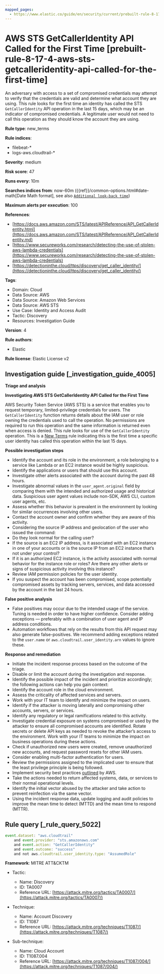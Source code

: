 ```yaml
---
mapped_pages:
  - https://www.elastic.co/guide/en/security/current/prebuilt-rule-8-17-4-aws-sts-getcalleridentity-api-called-for-the-first-time.html
---
```


# AWS STS GetCallerIdentity API Called for the First Time [prebuilt-rule-8-17-4-aws-sts-getcalleridentity-api-called-for-the-first-time]

An adversary with access to a set of compromised credentials may attempt to verify that the credentials are valid and determine what account they are using. This rule looks for the first time an identity has called the STS `GetCallerIdentity` API operation in the last 15 days, which may be an indicator of compromised credentials. A legitimate user would not need to call this operation as they should know the account they are using.

**Rule type**: new_terms

**Rule indices**:

* filebeat-*
* logs-aws.cloudtrail-*

**Severity**: medium

**Risk score**: 47

**Runs every**: 10m

**Searches indices from**: now-60m ({{ref}}/common-options.html#date-math[Date Math format], see also [`Additional look-back time`](docs-content://solutions/security/detect-and-alert/create-detection-rule.md#rule-schedule))

**Maximum alerts per execution**: 100

**References**:

* [https://docs.aws.amazon.com/STS/latest/APIReference/API_GetCallerIdentity.html](https://docs.aws.amazon.com/STS/latest/APIReference/API_GetCallerIdentity.md)
* [https://www.secureworks.com/research/detecting-the-use-of-stolen-aws-lambda-credentials](https://www.secureworks.com/research/detecting-the-use-of-stolen-aws-lambda-credentials)
* [https://detectioninthe.cloud/ttps/discovery/get_caller_identity/](https://detectioninthe.cloud/ttps/discovery/get_caller_identity/)

**Tags**:

* Domain: Cloud
* Data Source: AWS
* Data Source: Amazon Web Services
* Data Source: AWS STS
* Use Case: Identity and Access Audit
* Tactic: Discovery
* Resources: Investigation Guide

**Version**: 4

**Rule authors**:

* Elastic

**Rule license**: Elastic License v2

## Investigation guide [_investigation_guide_4005]

**Triage and analysis**

**Investigating AWS STS GetCallerIdentity API Called for the First Time**

AWS Security Token Service (AWS STS) is a service that enables you to request temporary, limited-privilege credentials for users. The `GetCallerIdentity` function returns details about the IAM user or role owning the credentials used to call the operation. No permissions are required to run this operation and the same information is returned even when access is denied. This rule looks for use of the `GetCallerIdentity` operation. This is a [New Terms](docs-content://solutions/security/detect-and-alert/create-detection-rule.md#create-new-terms-rule) rule indicating this is the first time a specific user identity has called this operation within the last 15 days.

**Possible investigation steps**

* Identify the account and its role in the environment, a role belonging to a service like Lambda or an EC2 instance would be highly suspicious.
* Identify the applications or users that should use this account.
* Investigate other alerts associated with the account during the past 48 hours.
* Investigate abnormal values in the `user_agent.original` field by comparing them with the intended and authorized usage and historical data. Suspicious user agent values include non-SDK, AWS CLI, custom user agents, etc.
* Assess whether this behavior is prevalent in the environment by looking for similar occurrences involving other users.
* Contact the account owner and confirm whether they are aware of this activity.
* Considering the source IP address and geolocation of the user who issued the command:
* Do they look normal for the calling user?
* If the source is an EC2 IP address, is it associated with an EC2 instance in one of your accounts or is the source IP from an EC2 instance that’s not under your control?
* If it is an authorized EC2 instance, is the activity associated with normal behavior for the instance role or roles? Are there any other alerts or signs of suspicious activity involving this instance?
* Review IAM permission policies for the user identity.
* If you suspect the account has been compromised, scope potentially compromised assets by tracking servers, services, and data accessed by the account in the last 24 hours.

**False positive analysis**

* False positives may occur due to the intended usage of the service. Tuning is needed in order to have higher confidence. Consider adding exceptions — preferably with a combination of user agent and IP address conditions.
* Automation workflows that rely on the results from this API request may also generate false-positives. We recommend adding exceptions related to the `user.name` or `aws.cloudtrail.user_identity.arn` values to ignore these.

**Response and remediation**

* Initiate the incident response process based on the outcome of the triage.
* Disable or limit the account during the investigation and response.
* Identify the possible impact of the incident and prioritize accordingly; the following actions can help you gain context:
* Identify the account role in the cloud environment.
* Assess the criticality of affected services and servers.
* Work with your IT team to identify and minimize the impact on users.
* Identify if the attacker is moving laterally and compromising other accounts, servers, or services.
* Identify any regulatory or legal ramifications related to this activity.
* Investigate credential exposure on systems compromised or used by the attacker to ensure all compromised accounts are identified. Rotate secrets or delete API keys as needed to revoke the attacker’s access to the environment. Work with your IT teams to minimize the impact on business operations during these actions.
* Check if unauthorized new users were created, remove unauthorized new accounts, and request password resets for other IAM users.
* Consider enabling multi-factor authentication for users.
* Review the permissions assigned to the implicated user to ensure that the least privilege principle is being followed.
* Implement security best practices [outlined](https://aws.amazon.com/premiumsupport/knowledge-center/security-best-practices/) by AWS.
* Take the actions needed to return affected systems, data, or services to their normal operational levels.
* Identify the initial vector abused by the attacker and take action to prevent reinfection via the same vector.
* Using the incident response data, update logging and audit policies to improve the mean time to detect (MTTD) and the mean time to respond (MTTR).


## Rule query [_rule_query_5022]

```js
event.dataset: "aws.cloudtrail"
    and event.provider: "sts.amazonaws.com"
    and event.action: "GetCallerIdentity"
    and event.outcome: "success"
    and not aws.cloudtrail.user_identity.type: "AssumedRole"
```

**Framework**: MITRE ATT&CKTM

* Tactic:

    * Name: Discovery
    * ID: TA0007
    * Reference URL: [https://attack.mitre.org/tactics/TA0007/](https://attack.mitre.org/tactics/TA0007/)

* Technique:

    * Name: Account Discovery
    * ID: T1087
    * Reference URL: [https://attack.mitre.org/techniques/T1087/](https://attack.mitre.org/techniques/T1087/)

* Sub-technique:

    * Name: Cloud Account
    * ID: T1087.004
    * Reference URL: [https://attack.mitre.org/techniques/T1087/004/](https://attack.mitre.org/techniques/T1087/004/)



